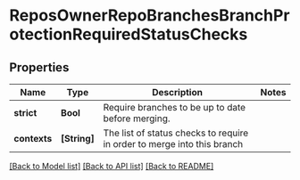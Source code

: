 # ReposOwnerRepoBranchesBranchProtectionRequiredStatusChecks

## Properties
Name | Type | Description | Notes
------------ | ------------- | ------------- | -------------
**strict** | **Bool** | Require branches to be up to date before merging. | 
**contexts** | **[String]** | The list of status checks to require in order to merge into this branch | 

[[Back to Model list]](../README.md#documentation-for-models) [[Back to API list]](../README.md#documentation-for-api-endpoints) [[Back to README]](../README.md)


